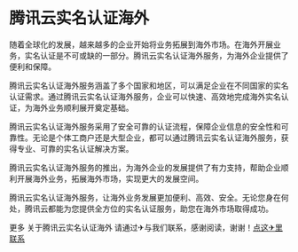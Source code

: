 # 腾讯云实名认证海外

随着全球化的发展，越来越多的企业开始将业务拓展到海外市场。在海外开展业务，实名认证是不可或缺的一部分。腾讯云实名认证海外服务，为海外企业提供了便利和保障。

腾讯云实名认证海外服务涵盖了多个国家和地区，可以满足企业在不同国家的实名认证需求。通过腾讯云实名认证海外服务，企业可以快速、高效地完成海外实名认证，为海外业务顺利展开奠定基础。

腾讯云实名认证海外服务采用了安全可靠的认证流程，保障企业信息的安全性和可靠性。无论是个体工商户还是大型企业，都可以通过腾讯云实名认证海外服务，获得专业、可靠的实名认证解决方案。

腾讯云实名认证海外服务的推出，为海外企业的发展提供了有力支持，帮助企业顺利开展海外业务，拓展海外市场，实现更大的发展空间。

腾讯云实名认证海外服务，让海外业务发展更加便利、高效、安全。无论您身在何处，腾讯云都能为您提供全方位的实名认证服务，助您在海外市场取得成功。

更多 关于腾讯云实名认证海外 请通过✈与我们联系，感谢阅读，谢谢！[点这✈里联系](https://add.k02.cc)